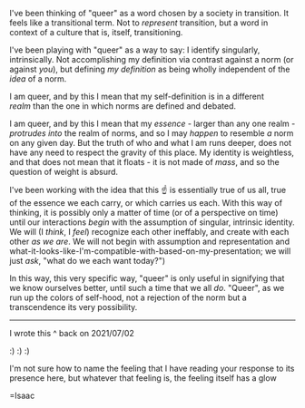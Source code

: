 I've been thinking of "queer" as a word chosen by a society in transition. It feels like a transitional term. Not to *represent* transition, but a word in context of a culture that is, itself, transitioning.

I've been playing with "queer" as a way to say: I identify singularly, intrinsically. Not accomplishing my definition via contrast against a norm (or against *you*), but defining *my definition* as being wholly independent of the *idea* of a norm.

I am queer, and by this I mean that my self-definition is in a different *realm* than the one in which norms are defined and debated.

I am queer, and by this I mean that my *essence* - larger than any one realm - *protrudes into* the realm of norms, and so I may *happen* to resemble *a* norm on any given day. But the truth of who and what I am runs deeper, does not have any need to respect the gravity of this place. My identity is weightless, and that does not mean that it floats - it is not made of *mass*, and so the question of weight is absurd.

I've been working with the idea that this ☝️ is essentially true of us all, true of the essence we each carry, or which carries us each. With this way of thinking, it is possibly only a matter of time (or of a perspective on time) until our interactions *begin* with the assumption of singular, intrinsic identity. We will (I *think*, I *feel*) recognize each other ineffably, and create with each other *as we are*. We will not begin with assumption and representation and what-it-looks-like-I'm-compatible-with-based-on-my-presentation; we will just *ask*, "what do we each want today?")

In this way, this very specific way, "queer" is only useful in signifying that we know ourselves better, until such a time that we all *do*. "Queer", as we run up the colors of self-hood, not a rejection of the norm but a transcendence its very possibility.

---

I wrote this ^ back on 2021/07/02

:) :) :)

I'm not sure how to name the feeling that I have reading your response to its presence here, but whatever that feeling is, the feeling itself has a glow

=Isaac
